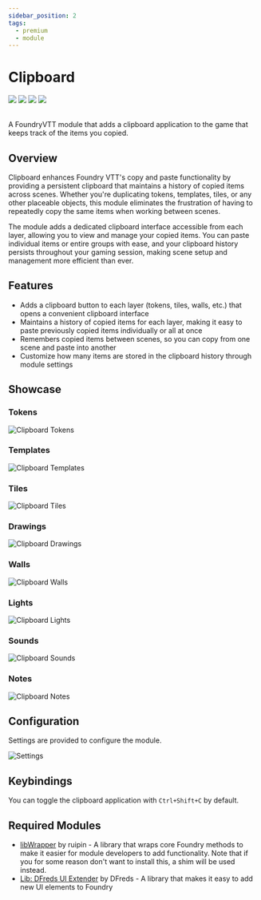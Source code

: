 ```yaml
---
sidebar_position: 2
tags:
  - premium
  - module
---
```


# Clipboard

<img src="https://img.shields.io/badge/Premium-aa0000?style=for-the-badge"/>
<a target="_blank" href="https://www.patreon.com/dfreds"><img src="https://img.shields.io/badge/Early%20Access-9b59b6?style=for-the-badge"/></a>
<img src="https://img.shields.io/badge/Any%20System-00aaaa?style=for-the-badge"/>
<a target="_blank" href="https://www.patreon.com/dfreds/shop/dfreds-clipboard-v1-0-0-1159963"><img src="https://img.shields.io/badge/Download-2e2e2e?style=for-the-badge"/></a>
<br/>
<br/>

A FoundryVTT module that adds a clipboard application to the game that keeps track of the items you copied.

## Overview

Clipboard enhances Foundry VTT's copy and paste functionality by providing a
persistent clipboard that maintains a history of copied items across scenes.
Whether you're duplicating tokens, templates, tiles, or any other placeable
objects, this module eliminates the frustration of having to repeatedly copy
the same items when working between scenes.

The module adds a dedicated clipboard interface accessible from each layer,
allowing you to view and manage your copied items. You can paste individual
items or entire groups with ease, and your clipboard history persists
throughout your gaming session, making scene setup and management more
efficient than ever.

## Features

- Adds a clipboard button to each layer (tokens, tiles, walls, etc.) that opens a convenient clipboard interface
- Maintains a history of copied items for each layer, making it easy to paste previously copied items individually or all at once
- Remembers copied items between scenes, so you can copy from one scene and paste into another
- Customize how many items are stored in the clipboard history through module settings

## Showcase

### Tokens

![Clipboard Tokens](./img/clipboard-tokens.png)

### Templates

![Clipboard Templates](./img/clipboard-templates.png)

### Tiles

![Clipboard Tiles](./img/clipboard-tiles.png)

### Drawings

![Clipboard Drawings](./img/clipboard-drawings.png)

### Walls

![Clipboard Walls](./img/clipboard-walls.png)

### Lights

![Clipboard Lights](./img/clipboard-lights.png)

### Sounds

![Clipboard Sounds](./img/clipboard-sounds.png)

### Notes

![Clipboard Notes](./img/clipboard-notes.png)

## Configuration

Settings are provided to configure the module.

![Settings](./img/settings.png)

## Keybindings

You can toggle the clipboard application with `Ctrl+Shift+C` by default.

## Required Modules

- [libWrapper](https://foundryvtt.com/packages/lib-wrapper) by ruipin - A
  library that wraps core Foundry methods to make it easier for module
  developers to add functionality. Note that if you for some reason don't want
  to install this, a shim will be used instead.
- [Lib: DFreds UI Extender](https://foundryvtt.com/packages/lib-dfreds-ui-extender) by DFreds - A library that makes it easy to add new UI elements to Foundry
